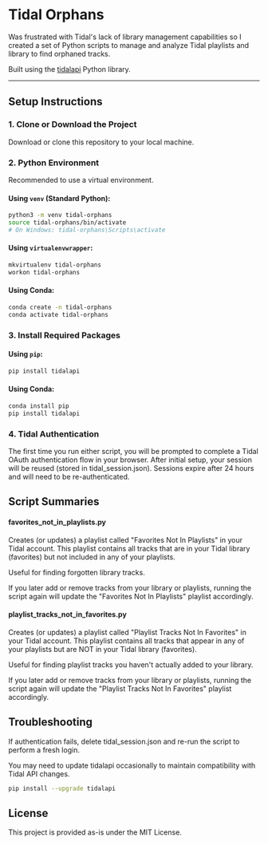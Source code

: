 # Tidal Orphans

Was frustrated with Tidal's lack of library management capabilities so I created a set of Python scripts to manage and analyze Tidal playlists and library to find orphaned tracks.

Built using the [tidalapi](https://github.com/tamland/python-tidal) Python library.

---

## Setup Instructions

### 1. Clone or Download the Project

Download or clone this repository to your local machine.

### 2. Python Environment

Recommended to use a virtual environment.

#### Using `venv` (Standard Python):

```bash
python3 -m venv tidal-orphans
source tidal-orphans/bin/activate
# On Windows: tidal-orphans\Scripts\activate
```

#### Using `virtualenvwrapper`:
```bash
mkvirtualenv tidal-orphans
workon tidal-orphans
```

#### Using Conda:
```bash
conda create -n tidal-orphans
conda activate tidal-orphans
```

### 3. Install Required Packages

#### Using `pip`:
```bash
pip install tidalapi
```

#### Using Conda:
```bash
conda install pip
pip install tidalapi
```

### 4. Tidal Authentication

The first time you run either script, you will be prompted to complete a Tidal OAuth authentication flow in your browser.
After initial setup, your session will be reused (stored in tidal_session.json).  Sessions expire after 24 hours and will need to be re-authenticated.


## Script Summaries
#### favorites_not_in_playlists.py

Creates (or updates) a playlist called "Favorites Not In Playlists" in your Tidal account.
This playlist contains all tracks that are in your Tidal library (favorites) but not included in any of your playlists.

Useful for finding forgotten library tracks.

If you later add or remove tracks from your library or playlists, running the script again will update the "Favorites Not In Playlists" playlist accordingly.


#### playlist_tracks_not_in_favorites.py

Creates (or updates) a playlist called "Playlist Tracks Not In Favorites" in your Tidal account.
This playlist contains all tracks that appear in any of your playlists but are NOT in your Tidal library (favorites).

Useful for finding playlist tracks you haven't actually added to your library.

If you later add or remove tracks from your library or playlists, running the script again will update the "Playlist Tracks Not In Favorites" playlist accordingly.


## Troubleshooting

If authentication fails, delete tidal_session.json and re-run the script to perform a fresh login.

You may need to update tidalapi occasionally to maintain compatibility with Tidal API changes.

```bash
pip install --upgrade tidalapi
```


## License

This project is provided as-is under the MIT License.